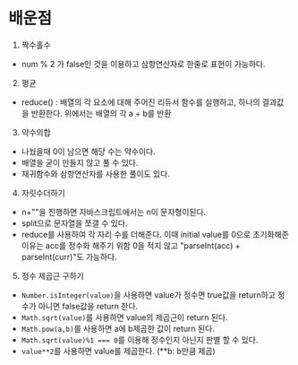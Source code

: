 # 배운점

1. 짝수홀수

- num % 2 가 false인 것을 이용하고 삼항연산자로 한줄로 표현이 가능하다.

2. 평균

- reduce() : 배열의 각 요소에 대해 주어진 리듀서 함수를 실행하고, 하나의 결과값을 반환한다. 위에서는 배열의 각 a + b를 반환

3. 약수의합

- 나눴을때 0이 남으면 해당 수는 약수이다.
- 배열을 굳이 만들지 않고 풀 수 있다.
- 재귀함수와 삼항연산자를 사용한 풀이도 있다.

4. 자릿수더하기

- n+""을 진행하면 자바스크립트에서는 n이 문자형이된다.
- split으로 문자열을 쪼갤 수 있다.
- reduce를 사용하여 각 자리 수를 더해준다. 이때 initial value를 0으로 초기화해준 이유는 acc를 정수화 해주기 위함 0을 적지 않고 "parseInt(acc) + parseInt(curr)"도 가능하다.

5. 정수 제곱근 구하기

- `Number.isInteger(value)`을 사용하면 value가 정수면 true값을 return하고 정수가 아니면 false값을 return 한다.
- `Math.sqrt(value)`를 사용하면 value의 제곱근이 return 된다.
- `Math.pow(a,b)`를 사용하면 a에 b제곱한 값이 return 된다.
- `Math.sqrt(value)%1 === 0`를 이용해 정수인지 아닌지 판별 할 수 있다.
- `value**2`를 사용하면 value를 제곱한다. (\*\*b: b만큼 제곱)
